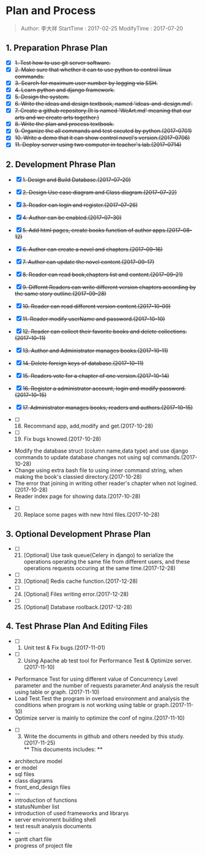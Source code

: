 # Plan and Process
> Author: 李大祥
StartTime : 2017-02-25
ModifyTime :  2017-07-20

## 1. Preparation Phrase Plan
+ [x] ~~1. Test how to use git server software.~~
+ [x] ~~2. Make sure that whether it can to use python to control linux commands.~~
+ [x] ~~3. Search for maximum user number by logging via SSH.~~
+ [x] ~~4. Learn python and django framework.~~
+ [x] ~~5. Design the system.~~
+ [x] ~~6. Write the ideas and design textbook, named 'ideas-and-design.md'.~~
+ [x] ~~7. Create a github repository.(It is named 'WeArt.md' meaning that our arts and we create arts together.)~~
+ [x] ~~8. Write the plan and process textbook.~~
+ [x] ~~9. Organize the all commands and test excuted by python.(2017-0701)~~
+ [x] ~~10. Write a demo that it can show control novel's version.(2017-0706)~~
+ [x] ~~11. Deploy server using two computer in teacher's lab.(2017-0714)~~

## 2. Development Phrase Plan
+ [x] ~~1. Design and Build Database.(2017-07-20)~~
+ [x] ~~2. Design Use case diagram and Class diagram.(2017-07-22)~~
+ [x] ~~3. Reader can login and register.(2017-07-26)~~
+ [x] ~~4. Author can be enabled.(2017-07-30)~~
+ [x] ~~5. Add html pages, create books function of author apps.(2017-08-12)~~
+ [x] ~~6. Author can create a novel and chapters.(2017-09-16)~~
+ [x] ~~7. Author can update the novel content.(2017-09-17)~~
+ [x] ~~8. Reader can read book,chapters list and content.(2017-09-21)~~
+ [x] ~~9. Differnt Readers can write different version chapters according by the same story outline.(2017-09-28)~~
+ [x] ~~10. Reader can read different version content.(2017-10-09)~~
+ [x] ~~11. Reader modify userName and password.(2017-10-10)~~
+ [x] ~~12. Reader can collect their favorite books and delete collections.(2017-10-11)~~
+ [x] ~~13. Author and Administrator manages books.(2017-10-11)~~
+ [x] ~~14. Delete foreign keys of database.(2017-10-11)~~                
+ [x] ~~15. Readers vote for a chapter of one version.(2017-10-14)~~                
+ [x] ~~16. Register a administrator account, login and modify password.(2017-10-15)~~          
+ [x] ~~17. Administrator manages books, readers and authors.(2017-10-15)~~   
+ [ ] 18. Recommand app, add,modify and get.(2017-10-28)

+ [ ] 19. Fix bugs knowed.(2017-10-28)
+ Modify the database struct (column name,data type) and use django commands to update database changes not using sql commands.(2017-10-28)
+ Change using extra bash file to using inner command string, when making the book's classied directory.(2017-10-28)
+ The error that joining in writing other reader's chapter when not logined.(2017-10-28)
+ Reader index page for showing data.(2017-10-28)

+ [ ] 20. Replace some pages with new html files.(2017-10-28)

## 3. Optional Development Phrase Plan
+ [ ] 21. [Optional] Use task queue(Celery in django) to serialize the operations operating the same file from different users, and these operations requests occuring at the same time.(2017-12-28)
+ [ ] 23. [Optional] Redis cache function.(2017-12-28)
+ [ ] 24. [Optional] Files writing error.(2017-12-28)
+ [ ] 25. [Optional] Database roolback.(2017-12-28)

## 4. Test Phrase Plan And Editing Files
+ [ ] 1. Unit test & Fix bugs.(2017-11-01)

+ [ ] 2. Using Apache ab test tool for Performance Test & Optimize server.(2017-11-10)
+ Performance Test for using different value  of Concurrency Level parameter and the number of requests parameter.And analysis the result using table or graph. (2017-11-10)
+ Load Test.Test the program in overload environment and analysis the conditions when program is not working using table or graph.(2017-11-10)
+ Optimize server is mainly to optimize the conf of nginx.(2017-11-10)

+ [ ] 3. Write the documents in github and others needed by this study.(2017-11-25)     
** This documents includes: **  
+ architecture model
+ er model
+ sql files
+ class diagrams
+ front_end_design files
+ --
+ introduction of functions
+ statusNumber list
+ introduction of used frameworks and librarys
+ server enviroment building shell
+ test result analysis documents
+ --
+ gantt chart file
+ progress of project file
